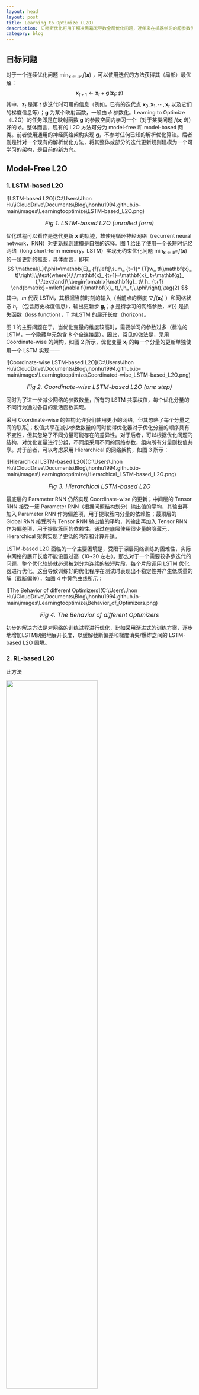 ```yaml
---
layout: head
layout: post
title: Learning to Optimize (L2O)
description: 贝叶斯优化可用于解决黑箱无导数全局优化问题，近年来在机器学习的超参数优化任务中应用颇多，尤其对于深度神经网络和强化学习。
category: blog
---
```


## 目标问题

对于一个连续优化问题 $\min _{\mathbf{x}\in\mathcal{X}}\; f(\mathbf{x})$ ，可以使用迭代的方法获得其（局部）最优解：
$$
\mathbf{x}_ {t+1}\leftarrow\mathbf{x}_ {t}+\mathbf{g}(\mathbf{z}_ t;\phi)\tag{1}
$$
其中，$\mathbf{z}_ t$ 是第 $t$ 步迭代时可用的信息（例如，已有的迭代点 $\mathbf{x}_ 0,\,\mathbf{x}_ 1,\,\cdots,\,\mathbf{x}_ t$ 以及它们的梯度信息等）；$\mathbf{g}$ 为某个映射函数，一般由 $\phi$ 参数化。Learning to Optimize（L2O）的任务即是在映射函数 $\mathbf{g}$ 的参数空间内学习一个（对于某类问题 $f(\mathbf{x};\theta)$）好的 $\phi$。整体而言，现有的 L2O 方法可分为 model-free 和 model-based 两类。前者使用通用的神经网络架构实现 $\mathbf{g}$，不参考任何已知的解析优化算法。后者则是针对一个现有的解析优化方法，将其整体或部分的迭代更新规则建模为一个可学习的架构，是目前的新方向。 

## Model-Free L2O

### 1. LSTM-based L2O

![LSTM-based L2O](C:\Users\Jhon Hu\iCloudDrive\Documents\Blog\jhonhu1994.github.io-main\images\Learningtooptimize\LSTM-based_L2O.png)

<center><p><font size="3"><em>Fig 1. LSTM-based L2O (unrolled form)</em></font><br/></p></center>

优化过程可以看作是迭代更新 $\mathbf{x}$ 的轨迹，故使用循环神经网络（recurrent neural network，RNN）对更新规则建模是自然的选择。图 1 给出了使用一个长短时记忆网络（long short-term memory，LSTM）实现无约束优化问题 $\min _{\mathbf{x}\in\mathbb{R}^n}\, f(\mathbf{x})$ 的一阶更新的框图，具体而言，即有
$$
\mathcal{L}(\phi)=\mathbb{E}_ {f}\left[\sum_ {t=1}^ {T}w_ tf(\mathbf{x}_ t)\right],\;\text{where}\;\;\mathbf{x}_ {t+1}=\mathbf{x}_ t+\mathbf{g}_ t,\;\text{and}\;\begin{bmatrix}\mathbf{g}_ t\\
h_ {t+1}
\end{bmatrix}=m\left(\nabla f(\mathbf{x}_ t),\,h_ t,\,\phi\right),\tag{2}
$$
其中，$m$ 代表 LSTM，其根据当前时刻的输入（当前点的梯度 $\nabla f(\mathbf{x}_ t)$ ）和网络状态 $h_ {t}$ （包含历史梯度信息），输出更新步 $\mathbf{g}_ t$；$\phi$ 是待学习的网络参数，$\mathcal{L}(\cdot)$ 是损失函数（loss function），T 为LSTM 的展开长度（horizon）。

图 1 的主要问题在于，当优化变量的维度较高时，需要学习的参数过多（标准的 LSTM，一个隐藏单元包含 8 个全连接层）。因此，常见的做法是，采用 Coordinate-wise 的架构，如图 2 所示，优化变量 $\mathbf{x}_ t$ 的每一个分量的更新单独使用一个 LSTM 实现——

![Coordinate-wise LSTM-based L2O](C:\Users\Jhon Hu\iCloudDrive\Documents\Blog\jhonhu1994.github.io-main\images\Learningtooptimize\Coordinated-wise_LSTM-based_L2O.png)

<center><p><font size="3"><em>Fig 2. Coordinate-wise LSTM-based L2O (one step)</em></font><br/></p></center>

同时为了进一步减少网络的参数数量，所有的 LSTM 共享权值，每个优化分量的不同行为通过各自的激活函数实现。

采用 Coordinate-wise 的架构允许我们使用更小的网络，但其忽略了每个分量之间的联系[^1]；权值共享在减少参数数量的同时使得优化器对于优化分量的顺序具有不变性，但其忽略了不同分量可能存在的差异性。对于后者，可以根据优化问题的结构，对优化变量进行分组，不同组采用不同的网络参数，组内所有分量则权值共享。对于前者，可以考虑采用 Hierarchical 的网络架构，如图 3 所示：

![Hierarchical LSTM-based L2O](C:\Users\Jhon Hu\iCloudDrive\Documents\Blog\jhonhu1994.github.io-main\images\Learningtooptimize\Hierarchical_LSTM-based_L2O.png)

<center><p><font size="3"><em>Fig 3. Hierarchical LSTM-based L2O</em></font><br/></p></center>

最底层的 Parameter RNN 仍然实现 Coordinate-wise 的更新；中间层的 Tensor RNN 接受一簇 Parameter RNN（根据问题结构划分）输出值的平均，其输出再加入 Parameter RNN 作为偏差项，用于提取簇内分量的依赖性；最顶层的 Global RNN 接受所有 Tensor RNN 输出值的平均，其输出再加入 Tensor RNN 作为偏差项，用于提取簇间的依赖性。通过在底层使用很少量的隐藏元，Hierarchical 架构实现了更低的内存和计算开销。

LSTM-based L2O 面临的一个主要困境是，受限于深层网络训练的困难性，实际中网络的展开长度不能设置过高（10~20 左右）。那么对于一个需要较多步迭代的问题，整个优化轨迹就必须被划分为连续的较短片段，每个片段调用 LSTM 优化器进行优化。这会导致训练好的优化程序在测试时表现出不稳定性并产生低质量的解（截断偏差），如图 4 中黄色曲线所示：

![The Behavior of different Optimizers](C:\Users\Jhon Hu\iCloudDrive\Documents\Blog\jhonhu1994.github.io-main\images\Learningtooptimize\Behavior_of_Optimizers.png)

<center><p><font size="3"><em>Fig 4. The Behavior of different Optimizers</em></font><br/></p></center>

初步的解决方法是对网络的训练过程进行优化，比如采用渐进式的训练方案，逐步地增加LSTM网络地展开长度，以缓解截断偏差和梯度消失/爆炸之间的 LSTM-based L2O 困境。

[^1]: 通过利用每个分量之间的联系，往往的确可以加快算法收敛速度，如拟Newton法就比梯度下降法快。

### 2. RL-based L2O

此方法

<img src="C:\Users\Jhon Hu\iCloudDrive\Documents\Blog\jhonhu1994.github.io-main\images\Learningtooptimize\Unconstrained_continuous_optimization.png"  width=70%/>

#### 1) 问题

针对某个无约束优化问题 $\min _{\mathbf{x}\in\mathcal{X}}\; f(\mathbf{x})$ ，学习最优的一阶优化算法，即
$$
\mathbf{x}_ {t+1}=\mathbf{x}_ t+\mathbf{F}\left(f(\mathbf{x}_ 1),\cdots,f(\mathbf{x}_ n);\,\nabla f(\mathbf{x}_ 1),\cdots,\nabla f(\mathbf{x}_ n)\right).
$$

#### 2) 方法

优化算法的执行可视为马尔可夫决策过程（Markov Decision Process, MDP）中的一个策略的执行，目标就是找到最优的策略（任何一个特定的优化算法，例如梯度下降、共轭梯度法、拟Newton法等，都是一个（确定性）策略；所有的一阶优化算法组成了策略空间）。因此，可以将其建模为一个具有连续动作空间和状态空间的强化学习任务（Policy-based），即
$$
\mathbf{F}\left(f(\mathbf{x}_ 1),\cdots,f(\mathbf{x}_ n);\,\nabla f(\mathbf{x}_ 1),\cdots,\nabla f(\mathbf{x}_ n)\right)=\pi(s_ n)
$$
其中，状态 $s_ n=\{\mathbf{x}_ n,\nabla f(\mathbf{x}_ n),\cdots,\nabla f(\mathbf{x}_ {n-T+1}),f(\mathbf{x}_ n),\cdots,f(\mathbf{x}_ {n-T+1})\}$，动作空间是所有的一阶更新步（负梯度、共轭梯度、拟 Newton步、Someone Else），惩罚（奖励）函数为 $c(s_ n)=f(\mathbf{x}_ n)$。策略 $\pi$ （的均值）使用两层前馈神经网络参数化：隐藏层包含50个神经元，使用Softplus 激活函数；输出层使用线性激活函数；网络输入状态信息时排除 $\mathbf{x}_ n$​；使用引导策略搜索方法（Guided Policy Search）训练网络。

## Model-Based L2O

Model-Free L2O 使用通用的神经网络架构实现优化变量的迭代更新，不参考任何已有的算法，因此具有发现全新算法的可能。其缺点是缺乏理论上的收敛保证和可解释性，同时目前也只用于无约束的简单情形（很难在损失函数中对约束条件进行量化）。与之相对的，Model-Based L2O 选择某个现存的解析算法作为学习的基础构建特定的神经网络架构，网络的特定层、连接关系和激活函数都是对此解析算法的某个操作的模拟。

### 1. Algorithm Unfolding

Algorithm Unfolding 或 Deep Unfolding 的思想起源是很具有启发性的。考虑 Lasso 问题：
$$
\min_ {\mathbf{x}\in\mathbb{R}^ n}\;\frac{1}{2}\lVert\mathbf{y}-\mathbf{W}\mathbf{x}\rVert_ 2^2+\theta\lVert\mathbf{x}\rVert_ 1^ 1
$$
其中，

### 2. 获取函数



## 总结

最后总结一下贝叶斯方法的优势和劣势。

## 相关文献

[1] Shahriari B, Swersky K, Wang Z, et al. Taking the human out of the loop: A review of Bayesian optimization[J]. Proceedings of the IEEE, 2016, 104(1): 148-175.

[2] Frazier P I. A tutorial on Bayesian optimization[J]. arXiv preprint arXiv:1807.02811, 2018.

[3] Snoek J, Larochelle H, Adams R P. Practical bayesian optimization of machine learning algorithms[J]. Advances in neural information processing systems, 2012, 25.

[JhonHu]:    https://jhonhu1994.github.io  "JhonHu"
